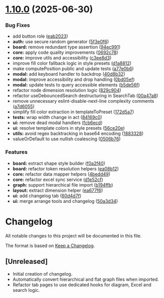 # [1.10.0](https://github.com/fenrick/MiroDiagramming/compare/v1.9.0...v1.10.0) (2025-06-30)


### Bug Fixes

* add button role ([eab2023](https://github.com/fenrick/MiroDiagramming/commit/eab2023d2f229b7889fc03088aa711e4c3357bd0))
* **auth:** use secure random generator ([5f3e0f6](https://github.com/fenrick/MiroDiagramming/commit/5f3e0f65d18971a870bcb3def2db23343beeb710))
* **board:** remove redundant type assertion ([94ec991](https://github.com/fenrick/MiroDiagramming/commit/94ec99173da8bf5d088db6e66a196a90c7667bdf))
* **core:** apply code quality improvements ([0692c78](https://github.com/fenrick/MiroDiagramming/commit/0692c78d7fceb7a89a1d51a6e29cb879a8bb4de0))
* **core:** improve utils and accessibility ([c3ee8d3](https://github.com/fenrick/MiroDiagramming/commit/c3ee8d36134e240636dc22a499701c9f24c44f62))
* improve fill color fallback logic in style presets ([d1a8812](https://github.com/fenrick/MiroDiagramming/commit/d1a8812d01cdd794301727c09e441163332396dd))
* make computePosition public and update tests ([a77e0b6](https://github.com/fenrick/MiroDiagramming/commit/a77e0b67f2dd550c043ddf7fed0940b1b8ad7dc0))
* **modal:** add keyboard handler to backdrop ([40d8b32](https://github.com/fenrick/MiroDiagramming/commit/40d8b325b3969434ba02e2992e88133652042884))
* **modal:** improve accessibility and drop handling ([0bd05ef](https://github.com/fenrick/MiroDiagramming/commit/0bd05ef7252a9e3b234731b9d656a4af9f6af701))
* **modal:** update tests to query accessible elements ([b5de56f](https://github.com/fenrick/MiroDiagramming/commit/b5de56f707a86f3d29f2fa87795c209368ba14c1))
* refactor node dimension resolution logic ([829c904](https://github.com/fenrick/MiroDiagramming/commit/829c904387c6546a4273181514fd49e0b2844a26))
* refactor useDebouncedSearch destructuring in SearchTab ([00a47a8](https://github.com/fenrick/MiroDiagramming/commit/00a47a832d4d36c79e94ef674d03ac6c3592efe1))
* remove unnecessary eslint-disable-next-line complexity comments ([a7d6055](https://github.com/fenrick/MiroDiagramming/commit/a7d6055263fe7d8758f7a1a1d196e8050a43f2c8))
* simplify fill color extraction in templateToPreset ([172d5a7](https://github.com/fenrick/MiroDiagramming/commit/172d5a7739f1c8acc786301760906643bb35385a))
* **tests:** wrap width change in act ([84169c0](https://github.com/fenrick/MiroDiagramming/commit/84169c0ad1b6c399b6e56ce59959488ad8bfad33))
* **ui:** remove dead modal handlers ([fcb6ecd](https://github.com/fenrick/MiroDiagramming/commit/fcb6ecd7bc8f561c908c5ce5529d22e0ffdcd46a))
* **ui:** resolve template colors in style presets ([56ce20e](https://github.com/fenrick/MiroDiagramming/commit/56ce20eca2bb6d585c5679a39e2b0132fca4659e))
* **utils:** avoid regex backtracking in base64 encoding ([1883328](https://github.com/fenrick/MiroDiagramming/commit/188332885d5f7a0e91f9b7389c4f1a07d84961ce))
* valueOrDefault to use nullish coalescing ([0506b76](https://github.com/fenrick/MiroDiagramming/commit/0506b76d5776ca84e00a064925bd0e81c05d6671))


### Features

* **board:** extract shape style builder ([f0a2f40](https://github.com/fenrick/MiroDiagramming/commit/f0a2f408ffcc6d35a66573b9e93b8bbb74099820))
* **board:** refactor token resolution helpers ([ea08b12](https://github.com/fenrick/MiroDiagramming/commit/ea08b127d9687bf1fc87e2f63c62f14d23133e41))
* **core:** refactor data mapper helpers ([4bedd49](https://github.com/fenrick/MiroDiagramming/commit/4bedd49634630b58bbacd44818c174c935b5bbb1))
* **core:** refactor excel sync service ([d1e52cf](https://github.com/fenrick/MiroDiagramming/commit/d1e52cf5a1b8db3919b51efc6ac29c1ec2561a46))
* **graph:** support hierarchical file import ([b194ffb](https://github.com/fenrick/MiroDiagramming/commit/b194ffb0bd79c38aebecae017857991e2ccf0c58))
* **layout:** extract dimension helper ([ea677f6](https://github.com/fenrick/MiroDiagramming/commit/ea677f6d666ed1581fecbcf89a48553825739429))
* **ui:** add changelog tab ([60d4d7f](https://github.com/fenrick/MiroDiagramming/commit/60d4d7f0fe504f5d35ca745b2a03ceeebfdc309b))
* **ui:** merge arrange tools and changelog ([50a3d34](https://github.com/fenrick/MiroDiagramming/commit/50a3d348f003cc4fb6a579b4fa861d5cff1b9f62))

# Changelog

All notable changes to this project will be documented in this file.

The format is based on [Keep a Changelog](https://keepachangelog.com/en/1.0.0/).

## [Unreleased]

- Initial creation of changelog.
- Automatically convert hierarchical and flat graph files when imported.
- Refactor tab pages to use dedicated hooks for diagram, Excel and search logic.

